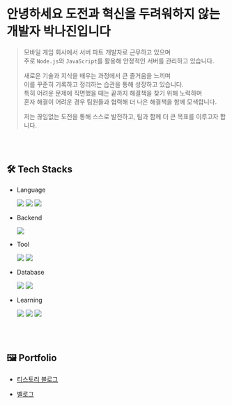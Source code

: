 
<!-- 
아이콘 검색 링크 : https://simpleicons.org/

https://img.shields.io/badge/{배지이름}-{css컬러}?style={스타일}&logo={로고}&logoColor={로고컬러}
배지이름 : 원하는 이름 입력 (예시 : Java)

css컬러 : 검색한 아이콘에서 css컬러 입력 (예시 : 007396)

스타일 : plastic, flat, flat-square, for-the-badge, social (예시 : flat-square)
-->
</br>

# 안녕하세요 도전과 혁신을 두려워하지 않는 개발자 박나진입니다
> 모바일 게임 회사에서 서버 파트 개발자로 근무하고 있으며  
> 주로 `Node.js`와 `JavaScript`를 활용해 안정적인 서버를 관리하고 있습니다.
> 
> 새로운 기술과 지식을 배우는 과정에서 큰 즐거움을 느끼며  
> 이를 꾸준히 기록하고 정리하는 습관을 통해 성장하고 있습니다.  
> 특히 어려운 문제에 직면했을 때는 끝까지 해결책을 찾기 위해 노력하며  
> 혼자 해결이 어려운 경우 팀원들과 협력해 더 나은 해결책을 함께 모색합니다.
> 
> 저는 끊임없는 도전을 통해 스스로 발전하고, 팀과 함께 더 큰 목표를 이루고자 합니다.


</br>
</br>

## 🛠 Tech Stacks
- Language
  
  <img src="https://img.shields.io/badge/javascript-F7DF1E?&logo=javascript&logoColor=white"/>
  <img src="https://img.shields.io/badge/typescript-3178C6?&logo=typescript&logoColor=white"/>
  <img src="https://img.shields.io/badge/C Sharp-A8B9CC?&logo=Csharp&logoColor=white"/>
  
  </br>
  
- Backend
  
  <img src="https://img.shields.io/badge/Node.js-5FA04E?&logo=node.js&logoColor=white"/>
  
  </br>
  
- Tool
  
  <img src="https://img.shields.io/badge/GitHub-181717?&logo=GitHub&logoColor=white"/>
  <img src="https://img.shields.io/badge/Notion-000000?&logo=Notion&logoColor=white"/>
  
  </br>
  
- Database
  
  <img src="https://img.shields.io/badge/MySQL-4479A1?&logo=MySQL&logoColor=white"/>
  <img src="https://img.shields.io/badge/Redis-DC382D?&logo=Redis&logoColor=white"/>

  </br>
  
- Learning
  
  <img src="https://img.shields.io/badge/MongoDB-47A248?&logo=MongoDB&logoColor=white"/>
  <img src="https://img.shields.io/badge/Docker-2496ED?&logo=Docker&logoColor=white"/>
  <img src="https://img.shields.io/badge/AWS-FF9900?&logo=amazonwebservices&logoColor=white"/>

</br>
</br>


## 🖼️ Portfolio

- [티스토리 블로그](https://cosmosscoding.tistory.com)

- [벨로그](https://velog.io/@cosmoss/posts)

<!--
**cosmoss919/cosmoss919** is a ✨ _special_ ✨ repository because its `README.md` (this file) appears on your GitHub profile.

Here are some ideas to get you started:

- 🔭 I’m currently working on ...
- 🌱 I’m currently learning ...
- 👯 I’m looking to collaborate on ...
- 🤔 I’m looking for help with ...
- 💬 Ask me about ...
- 📫 How to reach me: ...
- 😄 Pronouns: ...
- ⚡ Fun fact: ...
-->
